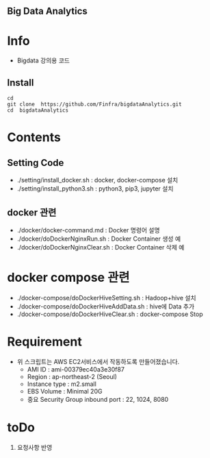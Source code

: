 Big Data Analytics
---------------------------------------------------

# Info
* Bigdata 강의용 코드
## Install
```
cd
git clone  https://github.com/Finfra/bigdataAnalytics.git
cd  bigdataAnalytics
```

# Contents
## Setting Code
* ./setting/install_docker.sh    : docker, docker-compose 설치
* ./setting/install_python3.sh   : python3, pip3, jupyter 설치

## docker 관련
* ./docker/docker-command.md     : Docker 명령어 설명
* ./docker/doDockerNginxRun.sh   : Docker Container 생성 예
* ./docker/doDockerNginxClear.sh : Docker Container 삭제 예

# docker compose 관련
* ./docker-compose/doDockerHiveSetting.sh : Hadoop+hive 설치
* ./docker-compose/doDockerHiveAddData.sh : hive에 Data 추가
* ./docker-compose/doDockerHiveClear.sh   : docker-compose Stop


# Requirement
* 위 스크립트는 AWS EC2서비스에서 작동하도록 만들어졌습니다.
  - AMI ID : ami-00379ec40a3e30f87
  - Region : ap-northeast-2 (Seoul)
  - Instance type : m2.small
  - EBS Volume : Minimal 20G
  - 중요 Security Group inbound port : 22, 1024, 8080

# toDo
1. 요청사항 반영
